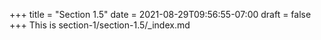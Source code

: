 +++
title = "Section 1.5"
date = 2021-08-29T09:56:55-07:00
draft = false
+++
This is section-1/section-1.5/_index.md
